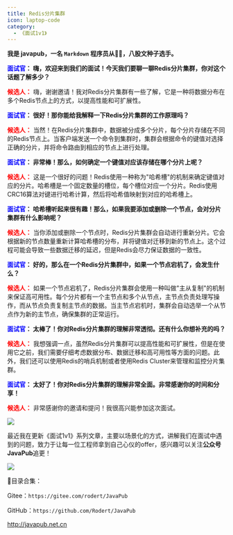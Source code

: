 ```yaml
---
title: Redis分片集群
icon: laptop-code
category:
  - 《面试1v1》
---
```





**我是 javapub，一名 `Markdown` 程序员从👨‍💻，八股文种子选手。**




**<font color=blue>面试官</font>： 嗨，欢迎来到我们的面试！今天我们要聊一聊Redis分片集群，你对这个话题了解多少？**

**<font color=red>候选人：</font>** 嗨，谢谢邀请！我对Redis分片集群有一些了解，它是一种将数据分布在多个Redis节点上的方式，以提高性能和可扩展性。

**<font color=blue>面试官</font>： 很好！那你能给我解释一下Redis分片集群的工作原理吗？**


**<font color=red>候选人：</font>** 当然！在Redis分片集群中，数据被分成多个分片，每个分片存储在不同的Redis节点上。当客户端发送一个命令到集群时，集群会根据命令的键值对选择正确的分片，并将命令路由到相应的节点上进行处理。

**<font color=blue>面试官</font>： 非常棒！那么，如何确定一个键值对应该存储在哪个分片上呢？**


**<font color=red>候选人：</font>** 这是一个很好的问题！Redis使用一种称为"哈希槽"的机制来确定键值对应的分片。哈希槽是一个固定数量的槽位，每个槽位对应一个分片。Redis使用CRC16算法对键进行哈希计算，然后将哈希值映射到对应的哈希槽上。

**<font color=blue>面试官</font>： 哈希槽听起来很有趣！那么，如果我要添加或删除一个节点，会对分片集群有什么影响呢？**


**<font color=red>候选人：</font>** 当你添加或删除一个节点时，Redis分片集群会自动进行重新分片。它会根据新的节点数量重新计算哈希槽的分布，并将键值对迁移到新的节点上。这个过程可能会导致一些数据迁移的延迟，但是Redis会尽力保证数据的一致性。

**<font color=blue>面试官</font>： 好的，那么在一个Redis分片集群中，如果一个节点宕机了，会发生什么？**


**<font color=red>候选人：</font>** 如果一个节点宕机了，Redis分片集群会使用一种叫做"主从复制"的机制来保证高可用性。每个分片都有一个主节点和多个从节点，主节点负责处理写操作，而从节点负责复制主节点的数据。当主节点宕机时，集群会自动选举一个从节点作为新的主节点，确保集群的正常运行。

**<font color=blue>面试官</font>： 太棒了！你对Redis分片集群的理解非常透彻。还有什么你想补充的吗？**


**<font color=red>候选人：</font>** 我想强调一点，虽然Redis分片集群可以提高性能和可扩展性，但是在使用它之前，我们需要仔细考虑数据分布、数据迁移和高可用性等方面的问题。此外，我们还可以使用Redis的哨兵机制或者使用Redis Cluster来管理和监控分片集群。

**<font color=blue>面试官</font>： 太好了！你对Redis分片集群的理解非常全面。非常感谢你的时间和分享！**


**<font color=red>候选人：</font>** 非常感谢你的邀请和提问！我很高兴能参加这次面试。




![](https://ghproxy.com/https://raw.githubusercontent.com/Rodert/javapub_oss/main/other/30.jpg?raw=true)


最近我在更新《面试1v1》系列文章，主要以场景化的方式，讲解我们在面试中遇到的问题，致力于让每一位工程师拿到自己心仪的offer，感兴趣可以关注**公众号JavaPub**追更！


![](https://javapub-common-oss.oss-cn-beijing.aliyuncs.com/javapub/2024%2F06%2F06%2F20240606-225632.png)


🎁目录合集：

Gitee：`https://gitee.com/rodert/JavaPub`

GitHub：`https://github.com/Rodert/JavaPub`


<http://javapub.net.cn>

